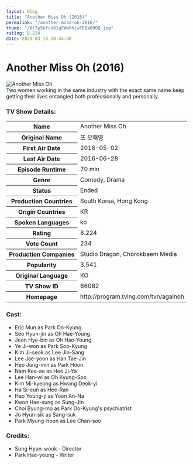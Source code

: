 ```yaml
---
layout: blog
title: "Another Miss Oh (2016)"
permalink: "/another-miss-oh-2016/"
thumb: "/8lTp5kfcd61qFWwHhjwTE8a09OQ.jpg"
rating: 8.224
date: 2025-03-13 10:44:46
---
```

<h1 class="title">Another Miss Oh (2016)</h1><div class="poster"><img src="{{ site.imglink }}/8lTp5kfcd61qFWwHhjwTE8a09OQ.jpg" class="img-fluid my-3" alt="Another Miss Oh"/></div><div class="plot">Two women working in the same industry with the exact same name keep getting their lives entangled both professionally and personally.</div><h3>TV Show Details:</h3><table class="table table-bordered details"><tr><th>Name</th><td>Another Miss Oh</td></tr><tr><th>Original Name</th><td>또 오해영</td></tr><tr><th>First Air Date</th><td>2016-05-02</td></tr><tr><th>Last Air Date</th><td>2016-06-28</td></tr><tr><th>Episode Runtime</th><td>70 min</td></tr><tr><th>Genre</th><td>Comedy, Drama</td></tr><tr><th>Status</th><td>Ended</td></tr><tr><th>Production Countries</th><td>South Korea, Hong Kong</td></tr><tr><th>Origin Countries</th><td>KR</td></tr><tr><th>Spoken Languages</th><td>ko</td></tr><tr><th>Rating</th><td>8.224</td></tr><tr><th>Vote Count</th><td>234</td></tr><tr><th>Production Companies</th><td>Studio Dragon, Chorokbaem Media</td></tr><tr><th>Popularity</th><td>3.541</td></tr><tr><th>Original Language</th><td>KO</td></tr><tr><th>TV Show ID</th><td>66082</td></tr><tr><th>Homepage</th><td>http://program.tving.com/tvn/againoh</td></tr></table><h3>Cast:</h3><ul class="list-group cast"><li>Eric Mun as Park Do-Kyung</li><li>Seo Hyun-jin as Oh Hae-Young</li><li>Jeon Hye-bin as Oh Hae-Young</li><li>Ye Ji-won as Park Soo-Kyung</li><li>Kim Ji-seok as Lee Jin-Sang</li><li>Lee Jae-yoon as Han Tae-Jin</li><li>Heo Jung-min as Park Hoon</li><li>Nam Kee-ae as Heo Ji-Ya</li><li>Lee Han-wi as Oh Kyung-Soo</li><li>Kim Mi-kyeong as Hwang Deok-yi</li><li>Ha Si-eun as Hee-Ran</li><li>Heo Young-ji as Yoon An-Na</li><li>Kwon Hae-sung as Sung-Jin</li><li>Choi Byung-mo as Park Do-Kyung's psychiatrist</li><li>Jo Hyun-sik as Sang-suk</li><li>Park Myung-hoon as Lee Chan-soo</li></ul><h3>Credits:</h3><ul class="list-group crew"><li>Song Hyun-wook - Director</li><li>Park Hae-young - Writer</li></ul>